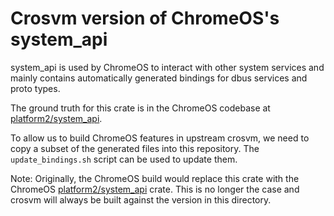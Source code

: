 # Crosvm version of ChromeOS's system_api

system_api is used by ChromeOS to interact with other system services and mainly contains
automatically generated bindings for dbus services and proto types.

The ground truth for this crate is in the ChromeOS codebase at [platform2/system_api].

To allow us to build ChromeOS features in upstream crosvm, we need to copy a subset of the generated
files into this repository. The `update_bindings.sh` script can be used to update them.

Note: Originally, the ChromeOS build would replace this crate with the ChromeOS
[platform2/system_api] crate. This is no longer the case and crosvm will always be built against the
version in this directory.

[platform2/system_api]: https://source.chromium.org/chromiumos/chromiumos/codesearch/+/main:src/platform2/system_api/
